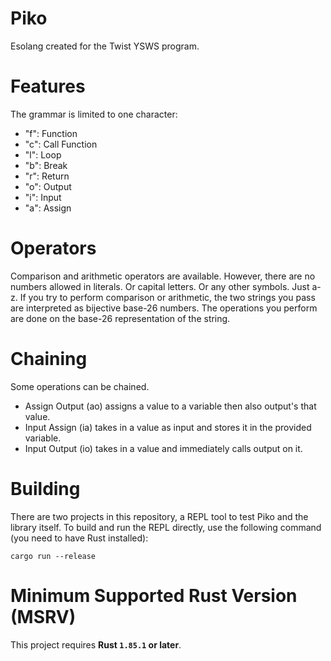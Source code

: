 # Piko
Esolang created for the Twist YSWS program. 

# Features
The grammar is limited to one character:

- "f": Function
- "c": Call Function
- "l": Loop
- "b": Break
- "r": Return
- "o": Output
- "i": Input
- "a": Assign

# Operators
Comparison and arithmetic operators are available. However, there are no numbers allowed in literals. Or capital letters. Or any other symbols. Just a-z. If you try to perform comparison or arithmetic, the two strings you pass are interpreted as bijective base-26 numbers. The operations you perform are done on the base-26 representation of the string. 

# Chaining
Some operations can be chained.
- Assign Output (ao) assigns a value to a variable then also output's that value. 
- Input Assign (ia) takes in a value as input and stores it in the provided variable.
- Input Output (io) takes in a value and immediately calls output on it.

# Building
There are two projects in this repository, a REPL tool to test Piko and the library itself. 
To build and run the REPL directly, use the following command (you need to have Rust installed):
```
cargo run --release
```

# Minimum Supported Rust Version (MSRV)
This project requires **Rust `1.85.1` or later**.